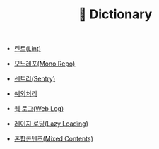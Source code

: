 <h1 align="center">📖 Dictionary</h1>

<br>

- [린트(Lint)](<https://github.com/mireyhgnay/fe-working-record/blob/main/Dictionary/%EB%A6%B0%ED%8A%B8(Lint).md>)

- [모노레포(Mono Repo)](<https://github.com/mireyhgnay/fe-working-record/blob/main/Dictionary/%EB%AA%A8%EB%85%B8%EB%A0%88%ED%8F%AC(Mono%20Repo).md>)

- [센트리(Sentry)](<https://github.com/mireyhgnay/fe-working-record/blob/main/Dictionary/%EC%84%BC%ED%8A%B8%EB%A6%AC(Sentry).md>)

- [예외처리](https://github.com/mireyhgnay/fe-working-record/blob/main/Dictionary/%EC%98%88%EC%99%B8%EC%B2%98%EB%A6%AC.md)
- [웹 로그(Web Log)](<https://github.com/mireyhgnay/fe-working-record/blob/main/Dictionary/%EC%9B%B9%20%EB%A1%9C%EA%B7%B8(Web%20Log).md>)

- [레이지 로딩(Lazy Loading)](<https://github.com/mireyhgnay/fe-working-record/blob/main/Dictionary/%EB%A0%88%EC%9D%B4%EC%A7%80%20%EB%A1%9C%EB%94%A9(Lazy%20Loading).md>)

- [혼합콘텐츠(Mixed Contents)](<https://github.com/mireyhgnay/fe-working-record/blob/main/Dictionary/%ED%98%BC%ED%95%A9%EC%BD%98%ED%85%90%EC%B8%A0(Mixed%20Contents).md>)
